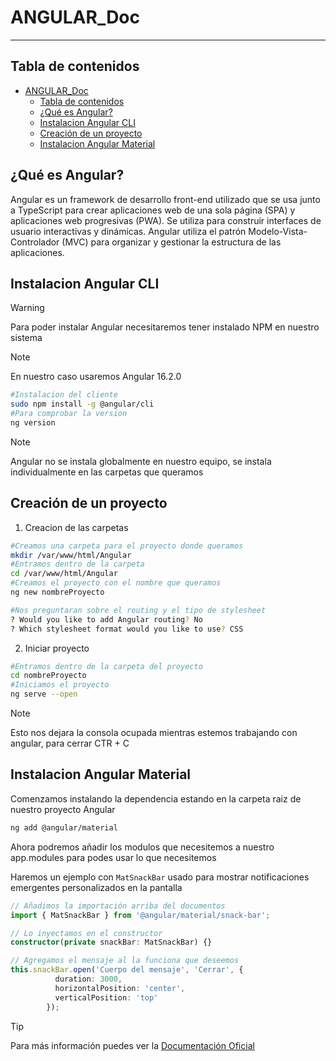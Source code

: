 # ANGULAR_Doc
--------------

[//]: # (version: 1.0)
[//]: # (author: Fran Dona)
[//]: # (date: 2024-02-29)



## Tabla de contenidos
- [ANGULAR\_Doc](#angular_doc)
  - [Tabla de contenidos](#tabla-de-contenidos)
  - [¿Qué es Angular?](#qué-es-angular)
  - [Instalacion Angular CLI](#instalacion-angular-cli)
  - [Creación de un proyecto](#creación-de-un-proyecto)
  - [Instalacion Angular Material](#instalacion-angular-material)



## ¿Qué es Angular?
Angular es un framework de desarrollo front-end utilizado que se usa junto a TypeScript para crear aplicaciones web de una sola página (SPA) y aplicaciones web progresivas (PWA). Se utiliza para construir interfaces de usuario interactivas y dinámicas. Angular utiliza el patrón Modelo-Vista-Controlador (MVC) para organizar y gestionar la estructura de las aplicaciones.

## Instalacion Angular CLI
>[!WARNING]
> Para poder instalar Angular necesitaremos tener instalado NPM en nuestro sistema

>[!NOTE]
> En nuestro caso usaremos Angular 16.2.0

```bash
#Instalacion del cliente
sudo npm install -g @angular/cli
#Para comprobar la version
ng version
```


>[!NOTE]
> Angular no se instala globalmente en nuestro equipo, se instala individualmente en las carpetas que queramos

## Creación de un proyecto

1. Creacion de las carpetas
```bash
#Creamos una carpeta para el proyecto donde queramos
mkdir /var/www/html/Angular
#Entramos dentro de la carpeta
cd /var/www/html/Angular
#Creamos el proyecto con el nombre que queramos
ng new nombreProyecto

#Nos preguntaran sobre el routing y el tipo de stylesheet
? Would you like to add Angular routing? No
? Which stylesheet format would you like to use? CSS
```

2. Iniciar proyecto
```bash
#Entramos dentro de la carpeta del proyecto
cd nombreProyecto
#Iniciamos el proyecto
ng serve --open
```
>[!NOTE]
Esto nos dejara la consola ocupada mientras estemos trabajando con angular, para cerrar CTR + C

## Instalacion Angular Material
Comenzamos instalando la dependencia estando en la carpeta raiz de nuestro proyecto Angular
```bash
ng add @angular/material
```
Ahora podremos añadir los modulos que necesitemos a nuestro app.modules para podes usar lo que necesitemos

Haremos un ejemplo con `MatSnackBar` usado para mostrar notificaciones 
emergentes personalizados en la pantalla

```typescript
// Añadimos la importación arriba del documentos
import { MatSnackBar } from '@angular/material/snack-bar';

// Lo inyectamos en el constructor
constructor(private snackBar: MatSnackBar) {}

// Agregamos el mensaje al la funciona que deseemos
this.snackBar.open('Cuerpo del mensaje', 'Cerrar', {
          duration: 3000,
          horizontalPosition: 'center',
          verticalPosition: 'top'
        });
```

>[!TIP]
Para más información puedes ver la [Documentación Oficial ](https://material.angular.io)